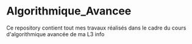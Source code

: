 # Algorithmique_Avancee
Ce repository contient tout mes travaux réalisés dans le cadre du cours d'algorithmique avancée de ma L3 info
